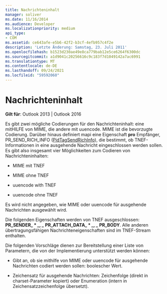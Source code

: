 ```yaml
---
title: Nachrichteninhalt
manager: soliver
ms.date: 11/16/2014
ms.audience: Developer
ms.localizationpriority: medium
api_type:
- COM
ms.assetid: ce643afe-e5b6-42f2-b3cf-4efb957c4f2e
description: 'Letzte Änderung: Samstag, 23. Juli 2011'
ms.openlocfilehash: b1523d230ae49e8ca779bab12e5ce6264f6300dc
ms.sourcegitcommit: a1d9041c20256616c9c183f7d1049142a7ac6991
ms.translationtype: MT
ms.contentlocale: de-DE
ms.lasthandoff: 09/24/2021
ms.locfileid: "59592060"
---
```

# <a name="message-content"></a>Nachrichteninhalt

  
  
**Gilt für**: Outlook 2013 | Outlook 2016 
  
Es gibt zwei mögliche Codierungen für den Nachrichteninhalt: eine mitHILFE von MIME, die andere mit uuencode. MIME ist die bevorzugte Codierung. Darüber hinaus definiert mapi eine Eigenschaft **pro** Empfänger, PR_SEND_RICH_INFO ([PidTagSendRichInfo](pidtagsendrichinfo-canonical-property.md)), die bestimmt, ob TNEF-Informationen in eine ausgehende Nachricht eingeschlossen werden sollen. Es gibt also insgesamt vier Möglichkeiten zum Codieren von Nachrichteninhalten:
  
- MIME mit TNEF
    
- MIME ohne TNEF
    
- uuencode with TNEF
    
- uuencode ohne TNEF
    
Es wird nicht angegeben, wie MIME oder uuencode für ausgehende Nachrichten ausgewählt wird.
  
Die folgenden Eigenschaften werden von TNEF ausgeschlossen: **PR_SENDER_ \* *_, _* PR_ATTACH_DATA_ \* *_, _* PR_BODY**. Alle anderen übertragungsfähigen Nachrichteneigenschaften sind im TNEF-Stream enthalten.
  
Die folgenden Vorschläge dienen zur Bereitstellung einer Liste von Parametern, die von der Implementierung unterstützt werden können:
  
- Gibt an, ob sie mithilfe von MIME oder uuencode für ausgehende Nachrichten codiert werden sollen: boolescher Wert.
    
- Zeichensatz für ausgehende Nachrichten: Zeichenfolge (direkt in charset-Parameter kopiert) oder Enumeration (intern in Zeichensatzzeichenfolge übersetzt).
    

